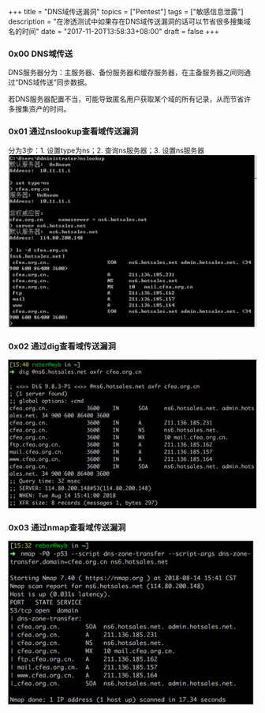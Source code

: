 +++
title = "DNS域传送漏洞"
topics = ["Pentest"]
tags = ["敏感信息泄露"]
description = "在渗透测试中如果存在DNS域传送漏洞的话可以节省很多搜集域名的时间"
date = "2017-11-20T13:58:33+08:00"
draft = false
+++

### 0x00 DNS域传送
DNS服务器分为：主服务器、备份服务器和缓存服务器，在主备服务器之间则通过“DNS域传送”同步数据。

若DNS服务器配置不当，可能导致匿名用户获取某个域的所有记录，从而节省许多搜集资产的时间。

### 0x01 通过nslookup查看域传送漏洞
分为3步：1. 设置type为ns；2. 查询ns服务器；3. 设置ns服务器
![80](/img/post/20180814-154251.png)

### 0x02 通过dig查看域传送漏洞
![80](/img/post/20180814-154341.png)

### 0x03 通过nmap查看域传送漏洞
![70](/img/post/20180814-154436.png)
